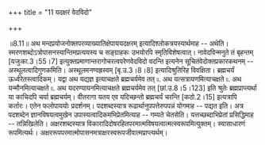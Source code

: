 +++
title = "11 यदक्षरं वेदविदो"

+++
  
  
॥8.11॥ अथ मन्दप्रयोजनोक्तपरव्याख्यातिक्षेपाययदक्षरम्
इत्यादिश्लोकत्रयस्यार्थमाह -- अथेति।
स्मरणशब्दोऽत्रोपासनस्यान्तिमप्रत्ययस्य च सङ्ग्राहकः उभयोरपि
स्मृतिविशेषत्वात्। नावेदविन्मनुते तं बृहन्तम् \[यजुःका.3।55।7\]
इत्युक्तप्रमाणान्तरागोचरत्वपरेणवेदविदो वदन्ति इत्यनेन
सूचितंवेदोक्तप्रकारकथनम् -- अस्थूलत्वादिगुणकमिति। अस्थूलमनण्वह्रस्वम्
\[बृ.उ.3।8।8\] इत्यादिश्रुतिरिह विवक्षिता। ब्रह्मचर्यं
ऊर्ध्वरेतस्त्वादिकम्। यद्वा अथ यद्यज्ञ इत्याचक्षते ब्रह्मचर्यमेव तत् ৷৷.
अथ यत्सत्रायणमित्याचक्षते ৷৷. अथ यन्मौनमित्याचक्षते ৷৷. अथ
यदरण्यायनमित्याचक्षते ब्रह्मचर्यमेव तत् \[छां.उ.8।5।123\] इति श्रुतेः
ब्रह्मप्राप्त्यर्था या काचिदपि चर्या ब्रह्मचर्यम्। वीतरागा यतय एव
यदिच्छन्तो ब्रह्मचर्यं चरन्ति \[कठो.2।15\] इत्यत्रापि कर्तारः। एतेन
फलोपाययोः प्रदर्शनम्। पदशब्दस्यात्र रूढार्थानुपपत्तेरुपपन्नं योगमाह --
पद्यत इति। अत्र पदशब्देन ज्ञानविषयत्वमुखेन उपास्यत्वादिकमभिप्रेतमित्याह
-- गम्यते चेतसेति। यत्तच्छब्दाभिप्रेतां प्रसिद्धिमाह -- तन्निखिलेति।
अक्षरशब्दस्यात्र विकारादिदोषरहितपरमात्मविषयत्वात्मत्स्वरूपमित्युक्तम्।
स्वासाधारणं रूपमित्यर्थः।
अक्षररूपपरमात्मोपासनमत्राक्षरस्वरूपजीवात्मप्राप्त्यर्थम्।  
  
